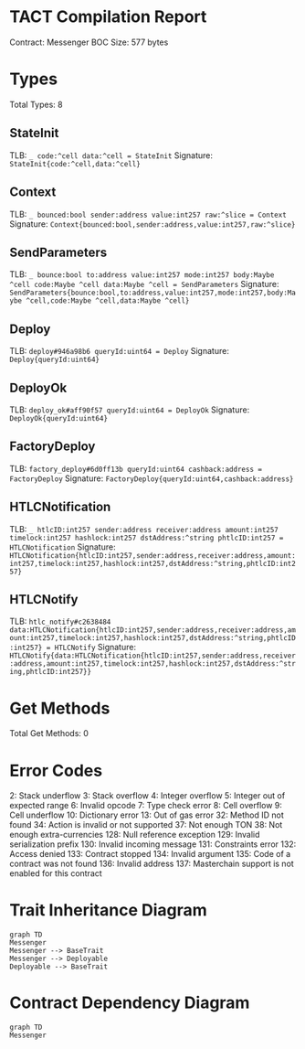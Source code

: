 # TACT Compilation Report
Contract: Messenger
BOC Size: 577 bytes

# Types
Total Types: 8

## StateInit
TLB: `_ code:^cell data:^cell = StateInit`
Signature: `StateInit{code:^cell,data:^cell}`

## Context
TLB: `_ bounced:bool sender:address value:int257 raw:^slice = Context`
Signature: `Context{bounced:bool,sender:address,value:int257,raw:^slice}`

## SendParameters
TLB: `_ bounce:bool to:address value:int257 mode:int257 body:Maybe ^cell code:Maybe ^cell data:Maybe ^cell = SendParameters`
Signature: `SendParameters{bounce:bool,to:address,value:int257,mode:int257,body:Maybe ^cell,code:Maybe ^cell,data:Maybe ^cell}`

## Deploy
TLB: `deploy#946a98b6 queryId:uint64 = Deploy`
Signature: `Deploy{queryId:uint64}`

## DeployOk
TLB: `deploy_ok#aff90f57 queryId:uint64 = DeployOk`
Signature: `DeployOk{queryId:uint64}`

## FactoryDeploy
TLB: `factory_deploy#6d0ff13b queryId:uint64 cashback:address = FactoryDeploy`
Signature: `FactoryDeploy{queryId:uint64,cashback:address}`

## HTLCNotification
TLB: `_ htlcID:int257 sender:address receiver:address amount:int257 timelock:int257 hashlock:int257 dstAddress:^string phtlcID:int257 = HTLCNotification`
Signature: `HTLCNotification{htlcID:int257,sender:address,receiver:address,amount:int257,timelock:int257,hashlock:int257,dstAddress:^string,phtlcID:int257}`

## HTLCNotify
TLB: `htlc_notify#c2638484 data:HTLCNotification{htlcID:int257,sender:address,receiver:address,amount:int257,timelock:int257,hashlock:int257,dstAddress:^string,phtlcID:int257} = HTLCNotify`
Signature: `HTLCNotify{data:HTLCNotification{htlcID:int257,sender:address,receiver:address,amount:int257,timelock:int257,hashlock:int257,dstAddress:^string,phtlcID:int257}}`

# Get Methods
Total Get Methods: 0

# Error Codes
2: Stack underflow
3: Stack overflow
4: Integer overflow
5: Integer out of expected range
6: Invalid opcode
7: Type check error
8: Cell overflow
9: Cell underflow
10: Dictionary error
13: Out of gas error
32: Method ID not found
34: Action is invalid or not supported
37: Not enough TON
38: Not enough extra-currencies
128: Null reference exception
129: Invalid serialization prefix
130: Invalid incoming message
131: Constraints error
132: Access denied
133: Contract stopped
134: Invalid argument
135: Code of a contract was not found
136: Invalid address
137: Masterchain support is not enabled for this contract

# Trait Inheritance Diagram

```mermaid
graph TD
Messenger
Messenger --> BaseTrait
Messenger --> Deployable
Deployable --> BaseTrait
```

# Contract Dependency Diagram

```mermaid
graph TD
Messenger
```